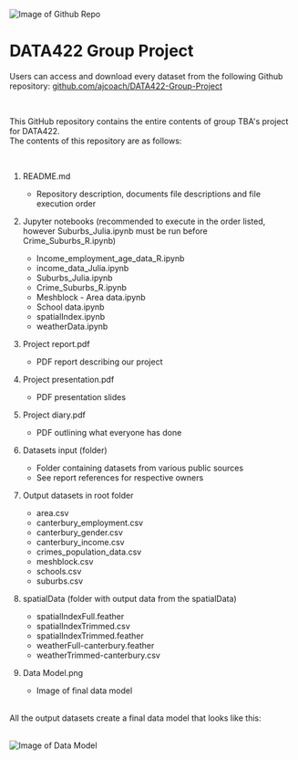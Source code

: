 ![Image of Github Repo](https://i.imgur.com/lmCJLJM.png)

# DATA422 Group Project

Users can access and download every dataset from the following Github repository:
[github.com/ajcoach/DATA422-Group-Project](https://github.com/ajcoach/DATA422-Group-Project)

<br>

This GitHub repository contains the entire contents of group TBA's project for DATA422. <br>
The contents of this repository are as follows:

<br>

1. README.md
	* Repository description, documents file descriptions and file execution order

2. Jupyter notebooks (recommended to execute in the order listed, however Suburbs_Julia.ipynb must be run before Crime_Suburbs_R.ipynb)
	* Income_employment_age_data_R.ipynb
	* income_data_Julia.ipynb
	* Suburbs_Julia.ipynb
	* Crime_Suburbs_R.ipynb
	* Meshblock - Area data.ipynb
	* School data.ipynb
	* spatialIndex.ipynb
	* weatherData.ipynb

3. Project report.pdf
	* PDF report describing our project

4. Project presentation.pdf
	* PDF presentation slides

5. Project diary.pdf
	* PDF outlining what everyone has done

6. Datasets input (folder)
	* Folder containing datasets from various public sources
	* See report references for respective owners

7. Output datasets in root folder
	* area.csv
	* canterbury_employment.csv
	* canterbury_gender.csv
	* canterbury_income.csv
	* crimes_population_data.csv
	* meshblock.csv
	* schools.csv
	* suburbs.csv

8. spatialData (folder with output data from the spatialData)
	* spatialIndexFull.feather
	* spatialIndexTrimmed.csv
	* spatialIndexTrimmed.feather
	* weatherFull-canterbury.feather
	* weatherTrimmed-canterbury.csv

9. Data Model.png
	* Image of final data model
<br>
All the output datasets create a final data model that looks like this: <br>
<br>

![Image of Data Model](https://i.imgur.com/le7S4Iz.png)
